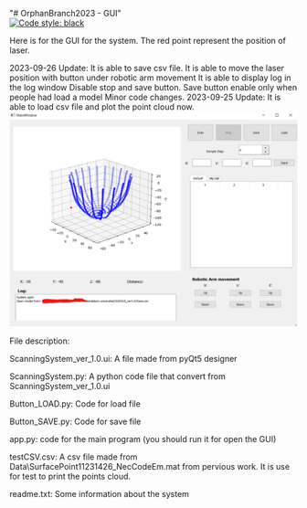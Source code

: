 "# OrphanBranch2023 - GUI"  
[![Code style: black](https://img.shields.io/badge/code%20style-black-000000.svg)](https://github.com/psf/black)

Here is for the GUI for the system. The red point represent the position of laser.

2023-09-26 Update: It is able to save csv file.
                   It is able to move the laser position with button under robotic arm movement
                   It is able to display log in the log window
                   Disable stop and save button. Save button enable only when people had load a model
                   Minor code changes.
2023-09-25 Update: It is able to load csv file and plot the point cloud now. 
![GUI_ver 1 0](https://github.com/MDU-C2/MicroTomography/blob/2292ab387f7e4bdb100808e93182035fd9260724/Design_diagram/GUI_ver.1.0.png)


File description:

ScanningSystem_ver_1.0.ui: A file made from pyQt5 designer

ScanningSystem.py: A python code file that convert from ScanningSystem_ver_1.0.ui

Button_LOAD.py: Code for load file 

Button_SAVE.py: Code for save file

app.py: code for the main program (you should run it for open the GUI)

testCSV.csv: A csv file made from Data\SurfacePoint11231426_NecCodeEm.mat from pervious work. It is use for test to print the points cloud.

readme.txt: Some information about the system
